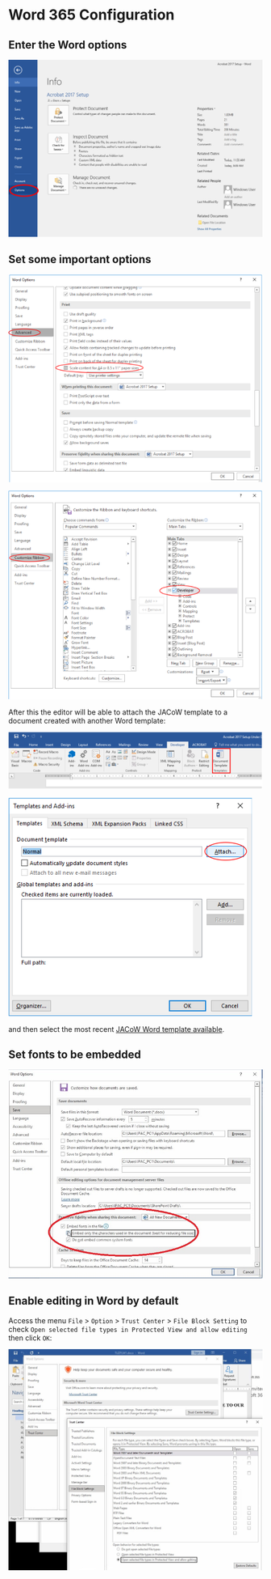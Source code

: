 # Word 365 Configuration

## Enter the Word options

![](img/word365-options.png)

## Set some important options

![](img/word365-advanced.png)

![](img/word365-ribbon.png)

After this the editor will be able to attach the JACoW template to a document created with another Word template:

![](img/word365-template.png)

![](img/word365-template-attach.png)

and then select the most recent [JACoW Word template available](https://www.jacow.org/Authors/MSWord).

## Set fonts to be embedded

![](img/word365-save.png)

## Enable editing in Word by default

Access the menu  `File` > `Option` > `Trust Center` > `File Block Setting` to check `Open selected file types in Protected View and allow editing` then click `OK`:

![](img/word365-fileblock.png)
